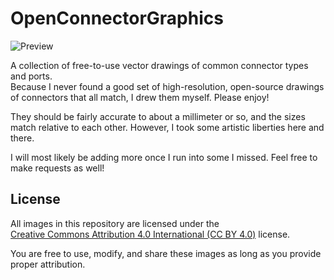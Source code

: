 # OpenConnectorGraphics

![Preview](Preview.png)

A collection of free-to-use vector drawings of common connector types and ports.  
Because I never found a good set of high-resolution, open-source drawings of connectors that all match, I drew them myself. Please enjoy!  

They should be fairly accurate to about a millimeter or so, and the sizes match relative to each other. However, I took some artistic liberties here and there.  

I will most likely be adding more once I run into some I missed. Feel free to make requests as well!  

## License
All images in this repository are licensed under the  
[Creative Commons Attribution 4.0 International (CC BY 4.0)](https://creativecommons.org/licenses/by/4.0/) license.  

You are free to use, modify, and share these images as long as you provide proper attribution.

